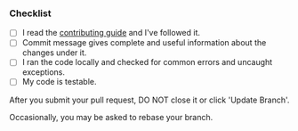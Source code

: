 <!--
Thanks for your contribution!
-->

### Checklist

- [ ] I read the [contributing guide](/CONTRIBUTING.md) and I've followed it.
- [ ] Commit message gives complete and useful information about the changes under it.
- [ ] I ran the code locally and checked for common errors and uncaught exceptions.
- [ ] My code is testable.

After you submit your pull request, DO NOT close it or click 'Update Branch'.

Occasionally, you may be asked to rebase your branch.
